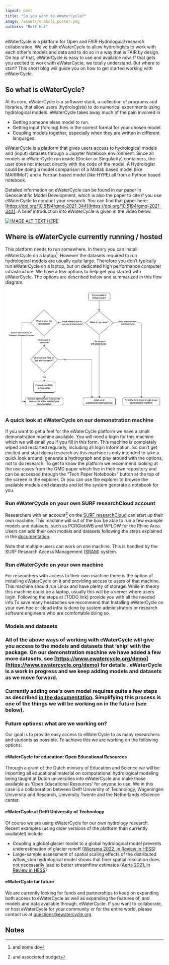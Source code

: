 ```yaml
---
layout: post
title: "So you want to eWaterCycle?"
image: /assets/era5cli_poster.png
authors: "Rolf Hut"
---
```


eWaterCycle is a platform for Open and FAIR Hydrological research collaboration. We’ve built eWaterCycle to allow hydrologists to work with each other's models and data and to do so in a way that is FAIR by design. On top of that, eWaterCycle is easy to use and available now. If that gets you excited to work with eWaterCycle, we totally understand. But where to start? This short blog will guide you on how to get started working with eWaterCycle.


## So what is eWaterCycle?

At its core, eWaterCycle is a software stack, a collection of programs and libraries, that allow users (hydrologists) to do numerical experiments using hydrological models. eWaterCycle takes away much of the pain involved in 

* Getting someone elses model to run.
* Getting input (forcing) files in the correct format for your chosen model.
* Coupling models together, especially when they are written in different languages. 

eWaterCycle is a platform that gives users access to hydrological models and (input) datasets through a Jupyter Notebook environment. Since all models in eWaterCycle run inside (Docker or Singularity) containers, the user does not interact directly with the code of the model. A Hydrologist could be doing a model comparison of a Matlab based model (like MARRMoT) and a Fortran based model (like HYPE) all from a Python based notebook. 

Detailed information on eWaterCycle can be found in our paper in Geoscientific Model Development, which is also the paper to cite if you use eWaterCycle to conduct your research. You can find that paper here: [https://doi.org/10.5194/gmd-2021-344](https://doi.org/10.5194/gmd-2021-344). A brief introduction into eWaterCycle is given in the video below.

[![IMAGE ALT TEXT HERE](https://img.youtube.com/vi/eE75dtIJ1lk/1.jpg)](https://www.youtube.com/watch?v=YOUTUBE_VIDEO_ID_HERE)

## Where is eWaterCycle currently running / hosted

This platform needs to run somewhere. In theory you can install eWaterCycle on a laptop[^1]. However the datasets required to run hydrological models are usually quite large. Therefore you don’t typically run eWaterCycle on a laptop, but on dedicated high performance computer infrastructure. We have a few options to help get you started with eWaterCycle. The options are described below and summarized in this flow diagram.

![alt_text](assets/So_You_Want_To_eWaterCycle_diagram.png "Flowchart")

### A quick look at eWaterCycle on our demonstration machine

If you want to get a feel for the eWaterCycle platform we have a small demonstration machine available. You will need a login for this machine which we will email you if you fill in this form. This machine is completely wiped and restarted regularly, including all login information. So don’t get excited and start doing research as this machine is only intended to take a quick look around, generate a hydrograph and play around with the options, not to do research. To get to know the platform we recommend looking at the use cases from the GMD paper which live in their own repository and can be accessed through the “Tech Paper Notebooks” button at the top of the screen in the explorer. Or you can use the explorer to browse the available models and datasets and let the system generate a notebook for you.


### Run eWaterCycle on your own SURF researchCloud account

Researchers with an account[^2] on the [SURF researchCloud](https://portal.live.surfresearchcloud.nl/) can start up their own machine. This machine will out of the box be able to run a few example models and datasets, such as PCRGlobWB and WFLOW for the Rhine Area. Users can add their own models and datasets following the steps explained in the [documentation](https://ewatercycle.readthedocs.io/en/latest/adding_models.html).

Note that multiple users can work on one machine. This is handled by the SURF Research Access Management ([SRAM](https://wiki.surfnet.nl/display/SRAM/)) system.  


### Run eWaterCycle on your own machine

For researchers with access to their own machine there is the option of installing eWaterCycle on it and providing access to users of that machine. This machine should run Linux and have plenty of storage. While in theory this machine could be a laptop, usually this will be a server where users login. Following the steps at [TODO link] provide you with all the needed info.To save many headaches we recommend that Installing eWaterCycle on your own hpc or cloud infra is done by system administrators or research software engineers who are comfortable doing so.


### Models and datasets


### All of the above ways of working with eWaterCycle will give you access to the models and datasets that ‘ship’ with the package. On our demonstration machine we have added a few more datasets, see [https://www.ewatercycle.org/demo](https://www.ewatercycle.org/demo) for details . eWaterCycle is a work in progress and we keep adding models and datasets as we move forward. 


### Currently adding one's own model requires quite a few steps as described [in the documentation](https://ewatercycle.readthedocs.io/en/latest/adding_models.html). Simplifying this process is one of the things we will be working on in the future (see below). 


### Future options: what are we working on?

Our goal is to provide easy access to eWaterCycle to as many researchers and students as possible. To achieve this we are working on the following options:


#### eWaterCycle for education: Open Educational Resources

Through a grant of the Dutch ministry of Education and Science we will be importing all educational material on computational hydrological modeling being taught at Dutch universities into eWaterCycle and make those available as ‘Open Educational Resources’ for anyone to use. We in this case is a collaboration between Delft University of Technology, Wageningen University and Research, University Twente and the Netherlands eScience center. 


#### eWaterCycle at Delft University of Technology

Of course we are using eWaterCycle for our own hydrology research. Recent examples (using older versions of the platform than currently available!) include 



* Coupling a global glacier model to a global hydrological model prevents underestimation of glacier runoff  ([Wiersma 2022, in Review in HESS](https://doi.org/10.5194/egusphere-2022-106))
* Large-sample assessment of spatial scaling effects of the distributed wflow_sbm hydrological model shows that finer spatial resolution does not necessarily lead to better streamflow estimates ([Aerts 2021, in Review in HESS](https://doi.org/10.5194/hess-2021-605))  


#### eWaterCycle far future

We are currently looking for funds and partnerships to keep on expanding both access to eWaterCycle as well as expanding the features of, and models and data available through, eWaterCycle. If you want to collaborate, or host eWaterCycle for your community or for the entire world, please contact us at [questions@ewatercycle.org](mailto:questions@ewatercycle.org). 


<!-- Footnotes themselves at the bottom. -->
## Notes

[^1]:
     and some do

[^2]:
     and associated budget 
